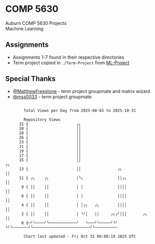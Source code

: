 # COMP 5630
Auburn COMP 5630 Projects  
Machine Learning

## Assignments
- Assignments 1-7 found in their respective directories
- Term project copied in `./Term-Project` from [ML-Project](https://github.com/wumphlett/ML-Project)

## Special Thanks
- [@MatthewFreestone](https://github.com/MatthewFreestone) - term project groupmate and matrix wizard
- [@mss0033](https://github.com/mss0033) - term project groupmate

```

        Total Views per Day from 2025-08-03 to 2025-10-31

        Repository Views
      32 ┼                     ╭╮
      30 ┤                     ││
      28 ┤                     ││
      26 ┤                     ││
      23 ┤                     ││
      21 ┤                     ││
      19 ┤                     ││
      17 ┤                     ││
      15 ┤                     ││                                                      ╭╮
      13 ┤                     ││                ╭╮                                    ││
      11 ┤ ╭╮    ╭╮            │╰╮               ││╭╮                                  ││
       9 ┤ ││    ││            │ │               ││││                                  ││
       6 ┤ ││    ││            │ │               ││││                                  ││
       4 ┤ ││    ││            │ │╭╮   ╭╮        ││││                                  ││
       2 ┤ ││    ││            │ ╰╯│   ││     ╭╮╭╯│││       ╭╮                         ││
       0 ┼─╯╰────╯╰────────────╯   ╰───╯╰─────╯╰╯ ╰╯╰───────╯╰─────────────────────────╯╰──────────

        Chart last updated - Fri Oct 31 00:00:19 2025 UTC
        
```
